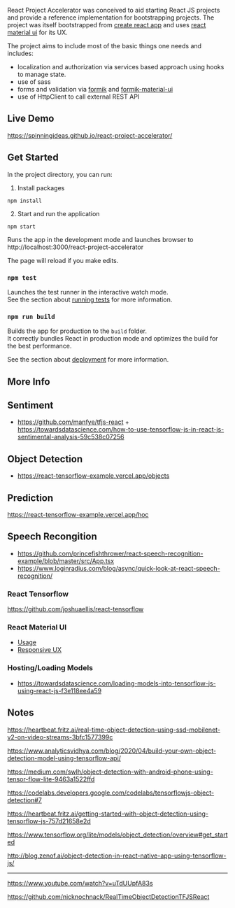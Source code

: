 React Project Accelerator was conceived to aid starting React JS projects and provide a reference implementation for bootstrapping projects. The project was itself bootstrapped from [create react app](https://reactjs.org/docs/create-a-new-react-app.html) and uses [react material ui](https://material-ui.com/) for its UX.

The project aims to include most of the basic things one needs and includes:

-   localization and authorization via services based approach using hooks to manage state.
-   use of sass
-   forms and validation via [formik](https://jaredpalmer.com/formik/) and [formik-material-ui](https://stackworx.github.io/formik-material-ui/)
-   use of HttpClient to call external REST API

## Live Demo

https://spinningideas.github.io/react-project-accelerator/

## Get Started

In the project directory, you can run:

1. Install packages

`npm install`

2. Start and run the application

`npm start`

Runs the app in the development mode and launches browser to http://localhost:3000/react-project-accelerator

The page will reload if you make edits.

### `npm test`

Launches the test runner in the interactive watch mode.<br />
See the section about [running tests](https://facebook.github.io/create-react-app/docs/running-tests) for more information.

### `npm run build`

Builds the app for production to the `build` folder.<br />
It correctly bundles React in production mode and optimizes the build for the best performance.

See the section about [deployment](https://facebook.github.io/create-react-app/docs/deployment) for more information.

## More Info

## Sentiment

-   https://github.com/manfye/tfjs-react + https://towardsdatascience.com/how-to-use-tensorflow-js-in-react-js-sentimental-analysis-59c538c07256

## Object Detection

-   https://react-tensorflow-example.vercel.app/objects

## Prediction

https://react-tensorflow-example.vercel.app/hoc

## Speech Recongition

-   https://github.com/princefishthrower/react-speech-recognition-example/blob/master/src/App.tsx
-   https://www.loginradius.com/blog/async/quick-look-at-react-speech-recognition/

### React Tensorflow

https://github.com/joshuaellis/react-tensorflow

### React Material UI

-   [Usage](https://material-ui.com/getting-started/usage/)
-   [Responsive UX](https://material-ui.com/guides/responsive-ui/)

### Hosting/Loading Models

-   https://towardsdatascience.com/loading-models-into-tensorflow-js-using-react-js-f3e118ee4a59

## Notes

https://heartbeat.fritz.ai/real-time-object-detection-using-ssd-mobilenet-v2-on-video-streams-3bfc1577399c

https://www.analyticsvidhya.com/blog/2020/04/build-your-own-object-detection-model-using-tensorflow-api/

https://medium.com/swlh/object-detection-with-android-phone-using-tensor-flow-lite-9463a1522ffd

https://codelabs.developers.google.com/codelabs/tensorflowjs-object-detection#7

https://heartbeat.fritz.ai/getting-started-with-object-detection-using-tensorflow-js-757d21658e2d

https://www.tensorflow.org/lite/models/object_detection/overview#get_started

http://blog.zenof.ai/object-detection-in-react-native-app-using-tensorflow-js/

---

https://www.youtube.com/watch?v=uTdUUpfA83s

https://github.com/nicknochnack/RealTimeObjectDetectionTFJSReact
